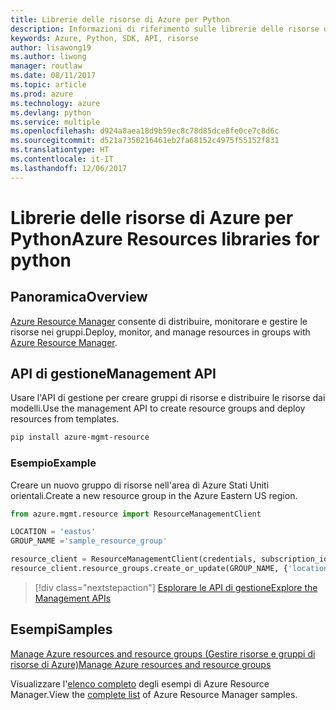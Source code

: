 ```yaml
---
title: Librerie delle risorse di Azure per Python
description: Informazioni di riferimento sulle librerie delle risorse di Azure per Python
keywords: Azure, Python, SDK, API, risorse
author: lisawong19
ms.author: liwong
manager: routlaw
ms.date: 08/11/2017
ms.topic: article
ms.prod: azure
ms.technology: azure
ms.devlang: python
ms.service: multiple
ms.openlocfilehash: d924a8aea18d9b59ec8c78d85dce8fe0ce7c8d6c
ms.sourcegitcommit: d521a7350216461eb2fa68152c4975f55152f831
ms.translationtype: HT
ms.contentlocale: it-IT
ms.lasthandoff: 12/06/2017
---
```

# <a name="azure-resources-libraries-for-python"></a><span data-ttu-id="0a4dc-104">Librerie delle risorse di Azure per Python</span><span class="sxs-lookup"><span data-stu-id="0a4dc-104">Azure Resources libraries for python</span></span>

## <a name="overview"></a><span data-ttu-id="0a4dc-105">Panoramica</span><span class="sxs-lookup"><span data-stu-id="0a4dc-105">Overview</span></span> 
<span data-ttu-id="0a4dc-106">[Azure Resource Manager](https://docs.microsoft.com/en-us/azure/azure-resource-manager/resource-group-overview) consente di distribuire, monitorare e gestire le risorse nei gruppi.</span><span class="sxs-lookup"><span data-stu-id="0a4dc-106">Deploy, monitor, and manage resources in groups with [Azure Resource Manager](https://docs.microsoft.com/en-us/azure/azure-resource-manager/resource-group-overview).</span></span>

## <a name="management-api"></a><span data-ttu-id="0a4dc-107">API di gestione</span><span class="sxs-lookup"><span data-stu-id="0a4dc-107">Management API</span></span>
<span data-ttu-id="0a4dc-108">Usare l'API di gestione per creare gruppi di risorse e distribuire le risorse dai modelli.</span><span class="sxs-lookup"><span data-stu-id="0a4dc-108">Use the management API to create resource groups and deploy resources from templates.</span></span>

```bash
pip install azure-mgmt-resource
```
### <a name="example"></a><span data-ttu-id="0a4dc-109">Esempio</span><span class="sxs-lookup"><span data-stu-id="0a4dc-109">Example</span></span> 
<span data-ttu-id="0a4dc-110">Creare un nuovo gruppo di risorse nell'area di Azure Stati Uniti orientali.</span><span class="sxs-lookup"><span data-stu-id="0a4dc-110">Create a new resource group in the Azure Eastern US region.</span></span>

```python
from azure.mgmt.resource import ResourceManagementClient

LOCATION = 'eastus'
GROUP_NAME ='sample_resource_group'

resource_client = ResourceManagementClient(credentials, subscription_id)
resource_client.resource_groups.create_or_update(GROUP_NAME, {'location': LOCATION})
```

> [!div class="nextstepaction"]
> [<span data-ttu-id="0a4dc-111">Esplorare le API di gestione</span><span class="sxs-lookup"><span data-stu-id="0a4dc-111">Explore the Management APIs</span></span>](/python/api/overview/azure/azure.mgmt.resource)

## <a name="samples"></a><span data-ttu-id="0a4dc-112">Esempi</span><span class="sxs-lookup"><span data-stu-id="0a4dc-112">Samples</span></span>
[<span data-ttu-id="0a4dc-113">Manage Azure resources and resource groups (Gestire risorse e gruppi di risorse di Azure)</span><span class="sxs-lookup"><span data-stu-id="0a4dc-113">Manage Azure resources and resource groups</span></span>](https://github.com/Azure-Samples/resource-manager-python-resources-and-groups)

<span data-ttu-id="0a4dc-114">Visualizzare l'[elenco completo](https://azure.microsoft.com/resources/samples/?platform=python&term=resource) degli esempi di Azure Resource Manager.</span><span class="sxs-lookup"><span data-stu-id="0a4dc-114">View the [complete list](https://azure.microsoft.com/resources/samples/?platform=python&term=resource) of Azure Resource Manager samples.</span></span>
